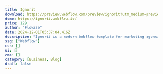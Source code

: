 ```yaml
---
title: Ignorit
download: https://preview.webflow.com/preview/ignorit?utm_medium=preview_link&utm_source=designer&utm_content=ignorit&preview=13ed44eb8e2349b6d46a859048c9d0ca&workflow=preview
demo: https://ignorit.webflow.io/
price: 129
author: "Flowaze"
date: 2024-12-01T05:07:04.416Z
description: "Ignorit is a modern Webflow template for marketing agencies looking for a bold impact. With a dark palette, 3D animations and a striking font, it provides an immersive and attention-grabbing experience."
ssg: ["Webflow"]
css: []
ui: []
cms: []
category: [Business, Blog]
draft: false
---
```

